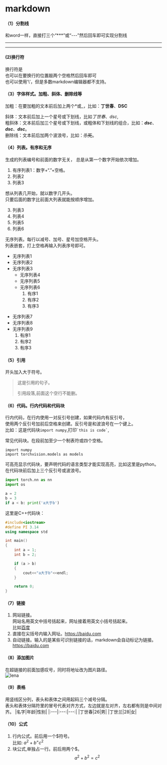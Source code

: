 # markdown
#### （1）分割线  
和word一样，直接打三个“***”或“---”然后回车即可实现分割线  
***
---

#### (2)换行符
换行符是<br />
也可以在要换行的位置敲两个空格然后回车即可  
也可以使用‘\’，但是多数markdown编辑器都不支持。  

#### （3）字体样式。加粗、斜体、删除线等
加粗：在要加粗的文本前后加上两个*或_，比如：**丁世春**、__DSC__

斜体：文本前后加上一个星号或下划线，比如*丁世春*、_dsc_,  
粗斜体：文本前后加三个星号或下划线，或粗体和下划线的组合，比如：***dsc***、**_dsc_**、__*dsc*__。  
删除线：文本前后加两个波浪号，比如：~~杀死~~。  

#### （4）列表。有序和无序
生成的列表编号和前面的数字无关， 
总是从第一个数字开始依次增加。
1. 有序列表1：数字+“.”+空格。  
1. 列表2  
1. 列表3

想从列表几开始，就以数字几开头。  
只要后面的数字比前面大列表就能按顺序增加。

3. 列表3  
4. 列表4  
55. 列表5
66. 列表6  

无序列表。每行以减号、加号、星号加空格开头。  
列表嵌套，打上空格再输入列表序号即可。
- 无序列表1
- 无序列表2
- 无序列表3  
   * 无序列表4
   * 无序列表5
   * 无序列表6
     1. 有序1
     2. 有序2
     3. 有序3
+ 无序列表7
+ 无序列表8
+ 无序列表9
   1. 有序1
   1. 有序2
   1. 有序3

#### （5）引用
开头加入大于符号。  
> 这是引用的句子。
>
> 引用段落,前面这个空行不能删。

#### （6）代码。行内代码和代码块
行内代码，在行内使用一对反引号创建，如果代码内有反引号，  
使用两个反引号加前后空格来创建。反引号是和波浪号在一个键上。  
比如：这是代码块`import numpy`,打印`` `this is code` ``,  

常见代码块。在段前加至少一个制表符或四个空格。

    import numpy
    import torchvision.models as models

可高亮显示代码块，要声明代码的语言类型才能实现高亮，比如这里是python。  
在代码块前后加上三个反引号或波浪号。  
~~~python
import torch.nn as nn
import os

a = 2
b = 3
if a < b: print('a大于b')
~~~

这里是C++代码块：  
```C++
#include<iostream>
#define PI 3.14
using namespace std

int main()
{
    int a = 1;
    int b = 2;

    if (a > b)
    {
        cout<<"a大于b"<<endl;
    }

    return 0;
}
```

#### （7）链接
1. 网站链接。  
网站名用英文中括号括起来，网址接着用英文小括号括起来。  
比如[百度](https://baidu.com)  
2. 直接在尖括号内输入网址。<https://baidu.com>
3. 自动链接。输入的是某些可识别链接的话，markdown会自动标记为链接。
https://baidu.com

#### （8）添加图片
在超链接的前面加感叹号，同时将地址改为图片路径。  
![lena](./lena.jpg)

#### （9）表格
用竖线区分列，表头和表体之间用起码三个减号分隔。  
表头和表体分隔符里的冒号代表对齐方式，左边就是左对齐，左右都有则是中间对齐。
|名字|年龄|性别|
|:---|:---:|---:|
|丁世春|26|男|
|丁世兰|28|女|
#### （10）公式
1. 行内公式。前后用一个$符号。  
比如: $a^2 + b^ = c^2$
2. 块公式,单独占一行。前后用两个$。  
$$
a^2+b^2=c^2
$$


















